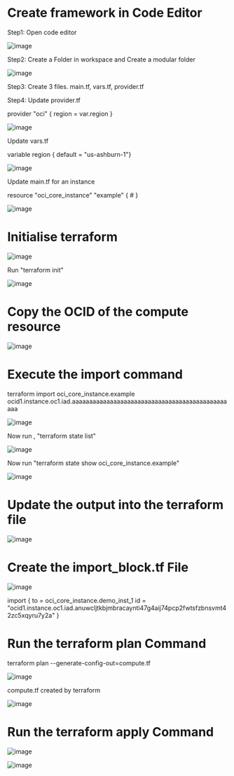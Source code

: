 # Create framework in Code Editor

Step1: Open code editor

![image](https://github.com/user-attachments/assets/0490c83f-0d00-49bd-bbf6-082c681aaa8b)

Step2: Create a Folder in workspace and Create a modular folder

![image](https://github.com/user-attachments/assets/c1b4a144-108d-4193-b947-a45e6c42cf54)

Step3: Create 3 files.
main.tf, vars.tf, provider.tf

Step4: Update provider.tf

provider "oci" {
  region = var.region
}

![image](https://github.com/user-attachments/assets/d7b794b2-ae9d-4a4b-ba72-f846200b8007)

Update vars.tf

variable region { default = "us-ashburn-1"}

![image](https://github.com/user-attachments/assets/7f77ea5b-baa4-4ab1-8348-2807a354f6d4)

Update main.tf for an instance

resource "oci_core_instance" "example" {
    #
}

![image](https://github.com/user-attachments/assets/9e4d0adc-c0fb-43a3-9596-1671ead69f9d)

# Initialise terraform

![image](https://github.com/user-attachments/assets/5906c8ff-453b-4fde-bb5b-19edd457c4b0)

Run "terraform init"

![image](https://github.com/user-attachments/assets/0e28b2b1-d3cc-4661-83a2-f4cf2a228712)

# Copy the OCID of the compute resource

![image](https://github.com/user-attachments/assets/f72cb91b-8ab6-4c89-b02c-ef6de4567589)

# Execute the import command

terraform import oci_core_instance.example ocid1.instance.oc1.iad.aaaaaaaaaaaaaaaaaaaaaaaaaaaaaaaaaaaaaaaaaaaaaaaa

![image](https://github.com/user-attachments/assets/ff8605a1-394a-4cdc-9c95-ee670b2687b8)

Now run , "terraform state list"

![image](https://github.com/user-attachments/assets/8d273ab6-b73c-44e5-b4df-8de946e62f91)

Now run "terraform state show oci_core_instance.example"

![image](https://github.com/user-attachments/assets/9e595e51-1a3d-4421-b4b8-2b39bbea1bf2)

# Update the output into the terraform file

![image](https://github.com/user-attachments/assets/e026a618-736a-4456-81c7-69497e6e817b)

# Create the import_block.tf File

![image](https://github.com/user-attachments/assets/d5d81813-5ff9-45c6-b707-b7a04c882d5b)

import {
  to = oci_core_instance.demo_inst_1
  id = "ocid1.instance.oc1.iad.anuwcljtkbjmbracaynti47g4aij74pcp2fwtsfzbnsvmt42zc5xqyru7y2a"
}

# Run the terraform plan Command

terraform plan --generate-config-out=compute.tf

![image](https://github.com/user-attachments/assets/610af3da-94e0-4dc5-8e6e-759dbba1aa06)

compute.tf created by terraform 

![image](https://github.com/user-attachments/assets/877827a4-5c8c-4b5e-a8e6-c1f4783d0b94)


# Run the terraform apply Command

![image](https://github.com/user-attachments/assets/4b49b789-f689-4453-9ea5-dad2284b5646)

![image](https://github.com/user-attachments/assets/469128ca-bc47-4cbf-87c9-94e941a14e55)





